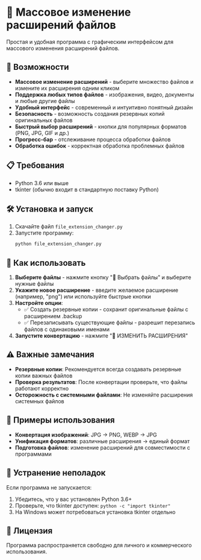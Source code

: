 # 🔄 Массовое изменение расширений файлов

Простая и удобная программа с графическим интерфейсом для массового изменения расширений файлов.

## 🚀 Возможности

- **Массовое изменение расширений** - выберите множество файлов и измените их расширения одним кликом
- **Поддержка любых типов файлов** - изображения, видео, документы и любые другие файлы
- **Удобный интерфейс** - современный и интуитивно понятный дизайн
- **Безопасность** - возможность создания резервных копий оригинальных файлов
- **Быстрый выбор расширений** - кнопки для популярных форматов (PNG, JPG, GIF и др.)
- **Прогресс-бар** - отслеживание процесса обработки файлов
- **Обработка ошибок** - корректная обработка проблемных файлов

## 📋 Требования

- Python 3.6 или выше
- tkinter (обычно входит в стандартную поставку Python)

## 🛠️ Установка и запуск

1. Скачайте файл `file_extension_changer.py`
2. Запустите программу:
   ```bash
   python file_extension_changer.py
   ```

## 📖 Как использовать

1. **Выберите файлы** - нажмите кнопку "📁 Выбрать файлы" и выберите нужные файлы
2. **Укажите новое расширение** - введите желаемое расширение (например, "png") или используйте быстрые кнопки
3. **Настройте опции**:
   - ✅ Создать резервные копии - сохранит оригинальные файлы с расширением .backup
   - ✅ Перезаписывать существующие файлы - разрешит перезапись файлов с одинаковыми именами
4. **Запустите конвертацию** - нажмите "🚀 ИЗМЕНИТЬ РАСШИРЕНИЯ"

## ⚠️ Важные замечания

- **Резервные копии**: Рекомендуется всегда создавать резервные копии важных файлов
- **Проверка результатов**: После конвертации проверьте, что файлы работают корректно
- **Осторожность с системными файлами**: Не изменяйте расширения системных файлов

## 🎯 Примеры использования

- **Конвертация изображений**: JPG → PNG, WEBP → JPG
- **Унификация форматов**: различные расширения → единый формат
- **Подготовка файлов**: изменение расширений для совместимости с программами

## 🐛 Устранение неполадок

Если программа не запускается:
1. Убедитесь, что у вас установлен Python 3.6+
2. Проверьте, что tkinter доступен: `python -c "import tkinter"`
3. На Windows может потребоваться установка tkinter отдельно

## 📝 Лицензия

Программа распространяется свободно для личного и коммерческого использования.
